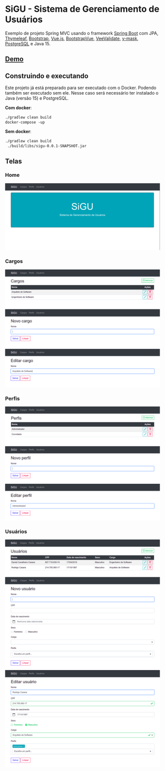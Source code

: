 # SiGU - Sistema de Gerenciamento de Usuários

Exemplo de projeto Spring MVC usando o framework [Spring Boot][1] com JPA,
[Thymeleaf][2], [Bootstrap][3], [Vue.js][4], [BootstrapVue][5],
[VeeValidate][6], [v-mask][7], [PostgreSQL][8] e Java 15.

## [Demo][9]

## Construindo e executando

Este projeto já está preparado para ser executado com o Docker. Podendo também
ser executado sem ele. Nesse caso será necessário ter instalado o Java (versão 15)
e PostgreSQL.

**Com docker**:
```shell
./gradlew clean build
docker-compose -up
```

**Sem docker**:
```shell
./gradlew clean build
 ./build/libs/sigu-0.0.1-SNAPSHOT.jar
```

## Telas

### Home

![Home](screenshots/home.png)

### Cargos

![Cargos](screenshots/positions.png)
![Novo cargo](screenshots/new_position_form.png)
![Editar cargo](screenshots/edit_position_form.png)

### Perfis

![Perfis](screenshots/profiles.png)
![Novo perfil](screenshots/new_profile_form.png)
![Editar perfil](screenshots/edit_profile_form.png)

### Usuários

![Usuários](screenshots/users.png)
![Novo usuário](screenshots/new_user_form.png)
![Editar usuário](screenshots/edit_user_form.png)

[1]: https://spring.io/projects/spring-boot
[2]: https://www.thymeleaf.org/
[3]: https://getbootstrap.com/
[4]: https://vuejs.org/
[5]: https://bootstrap-vue.org/
[6]: https://logaretm.github.io/vee-validate/
[7]: https://github.com/probil/v-mask
[8]: https://www.postgresql.org/
[9]: https://sigu-mvc.herokuapp.com/
